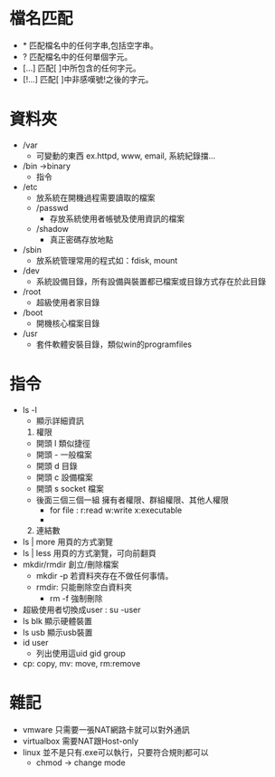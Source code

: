 # 檔名匹配
* \* 匹配檔名中的任何字串,包括空字串。
* ? 匹配檔名中的任何單個字元。
* [...]   匹配[ ]中所包含的任何字元。
* [!...]   匹配[ ]中非感嘆號!之後的字元。

# 資料夾
* /var
  * 可變動的東西 ex.httpd, www, email, 系統紀錄擋...
* /bin ->binary
  * 指令
* /etc 
  * 放系統在開機過程需要讀取的檔案
  * /passwd 
    * 存放系統使用者帳號及使用資訊的檔案
  * /shadow
    * 真正密碼存放地點
* /sbin 
  * 放系統管理常用的程式如：fdisk, mount
* /dev
  * 系統設備目錄，所有設備與裝置都已檔案或目錄方式存在於此目錄
* /root
  * 超級使用者家目錄
* /boot
  * 開機核心檔案目錄
* /usr
  * 套件軟體安裝目錄，類似win的programfiles

# 指令
* ls -l
  * 顯示詳細資訊
  1. 權限
    * 開頭 l 類似捷徑
    * 開頭 - 一般檔案
    * 開頭 d 目錄
    * 開頭 c 設備檔案
    * 開頭 s socket 檔案
    * 後面三個三個一組 擁有者權限、群組權限、其他人權限
      * for file : r:read w:write x:executable
      * 
  2. 連結數
* ls | more 用頁的方式瀏覽 
* ls | less 用頁的方式瀏覽，可向前翻頁
* mkdir/rmdir 創立/刪除檔案
  * mkdir -p 若資料夾存在不做任何事情。
  * rmdir:   只能刪除空白資料夾
    * rm -f 強制刪除
* 超級使用者切換成user : su -user
* ls blk 顯示硬體裝置
* ls usb 顯示usb裝置
* id user
  * 列出使用這uid gid group
* cp: copy, mv: move, rm:remove



# 雜記
* vmware 只需要一張NAT網路卡就可以對外通訊
* virtualbox 需要NAT跟Host-only
* linux 並不是只有.exe可以執行，只要符合規則都可以
  * chmod -> change mode
